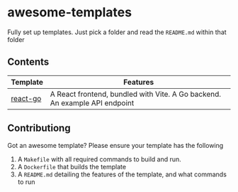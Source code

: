 # awesome-templates

Fully set up templates. Just pick a folder and read the `README.md` within that folder

## Contents

| **Template**            | Features                                                                   |
| ----------------------- | -------------------------------------------------------------------------- |
| [react-go](./react-go/) | A React frontend, bundled with Vite. A Go backend. An example API endpoint |

## Contributiong

Got an awesome template? Please ensure your template has the following

1. A `Makefile` with all required commands to build and run.
2. A `Dockerfile` that builds the template
3. A `README.md` detailing the features of the template, and what commands to run
